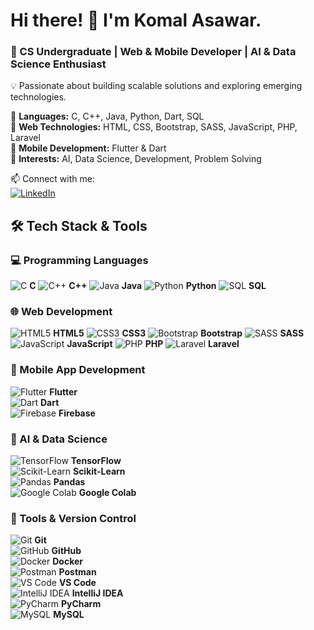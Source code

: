 # Hi there! 👋 I'm Komal Asawar.  
### 🚀 CS Undergraduate | Web & Mobile Developer | AI & Data Science Enthusiast  
💡 Passionate about building scalable solutions and exploring emerging technologies. 

🔹 **Languages:** C, C++, Java, Python, Dart, SQL  
🔹 **Web Technologies:** HTML, CSS, Bootstrap, SASS, JavaScript, PHP, Laravel  
🔹 **Mobile Development:** Flutter & Dart  
🔹 **Interests:** AI, Data Science, Development, Problem Solving  

📫 Connect with me: <br>
[![LinkedIn](www.linkedin.com/in/komal-asawar-30b540252)](https://linkedin.com/in/your-profile)   

  ## 🛠️ Tech Stack & Tools    
### **💻 Programming Languages**  
![C](https://img.icons8.com/color/30/000000/c-programming.png) **C**  ![C++](https://img.icons8.com/color/30/000000/c-plus-plus-logo.png) **C++**  ![Java](https://img.icons8.com/color/30/000000/java-coffee-cup-logo.png) **Java**  ![Python](https://img.icons8.com/color/30/000000/python.png) **Python**  ![SQL](https://img.icons8.com/external-flat-juicy-fish/30/000000/external-sql-coding-and-development-flat-flat-juicy-fish.png) **SQL**  

### **🌐 Web Development**  
![HTML5](https://img.icons8.com/color/30/000000/html-5.png) **HTML5**  ![CSS3](https://img.icons8.com/color/30/000000/css3.png) **CSS3** ![Bootstrap](https://img.icons8.com/color/30/000000/bootstrap.png) **Bootstrap**  ![SASS](https://img.icons8.com/color/30/000000/sass.png) **SASS**  ![JavaScript](https://img.icons8.com/color/30/000000/javascript--v1.png) **JavaScript**  ![PHP](https://img.icons8.com/officel/30/000000/php-logo.png) **PHP**  ![Laravel](https://img.icons8.com/fluency/30/000000/laravel.png) **Laravel**  

### **📱 Mobile App Development**  
![Flutter](https://img.icons8.com/color/30/000000/flutter.png) **Flutter**  
![Dart](https://img.icons8.com/color/30/000000/dart.png) **Dart**  
![Firebase](https://img.icons8.com/color/30/000000/firebase.png) **Firebase**  

### **🧠 AI & Data Science**  
![TensorFlow](https://img.icons8.com/color/30/000000/tensorflow.png) **TensorFlow**  
![Scikit-Learn](https://img.icons8.com/color/30/000000/artificial-intelligence.png) **Scikit-Learn**  
![Pandas](https://img.icons8.com/color/30/000000/pandas.png) **Pandas**  
![Google Colab](https://img.icons8.com/color/30/000000/google-colab.png) **Google Colab**  

### **🔧 Tools & Version Control**  
![Git](https://img.icons8.com/color/30/000000/git.png) **Git**  
![GitHub](https://img.icons8.com/glyph-neue/30/ffffff/github.png) **GitHub**  
![Docker](https://img.icons8.com/color/30/000000/docker.png) **Docker**  
![Postman](https://img.icons8.com/dusk/30/000000/postman-api.png) **Postman**  
![VS Code](https://img.icons8.com/color/30/000000/visual-studio-code-2019.png) **VS Code**  
![IntelliJ IDEA](https://img.icons8.com/color/30/000000/intellij-idea.png) **IntelliJ IDEA**  
![PyCharm](https://img.icons8.com/color/30/000000/pycharm.png) **PyCharm**  
![MySQL](https://img.icons8.com/color/30/000000/mysql-logo.png) **MySQL**  

